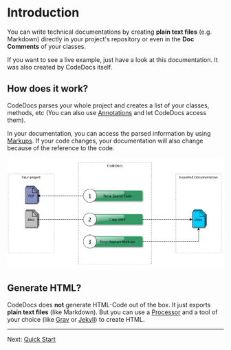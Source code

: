 # Introduction

You can write technical documentations by creating **plain text files** (e.g. Markdown)
directly in your project's repository or even in the **Doc Comments** of your classes.

If you want to see a live example, just have a look at this documentation.
It was also created by CodeDocs itself.


## How does it work?

CodeDocs parses your whole project and creates a list of your classes, methods, etc
(You can also use [Annotations](annotations.md) and let CodeDocs access them).

In your documentation, you can access the parsed information by using [Markups](markups.md).
If your code changes, your documentation will also change because of the reference to the code.

![How it works](img/how-it-works.png)

## Generate HTML?

CodeDocs does **not** generate HTML-Code out of the box.
It just exports **plain text files** (like Markdown).
But you can use a [Processor](processors.md) and a tool of your choice
(like [Grav](https://getgrav.org/) or [Jekyll](https://jekyllrb.com/)) to create HTML.

---

Next: [Quick Start](quick-start.md)
